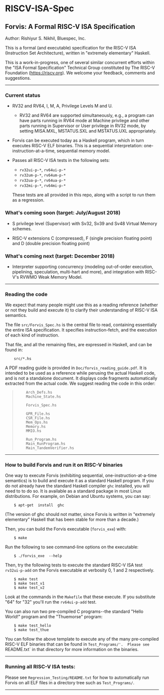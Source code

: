# RISCV-ISA-Spec

Forvis: A Formal RISC-V ISA Specification
-----------------------------------------

Author: Rishiyur S. Nikhil, Bluespec, Inc.

This is a formal (and executable) specification for the RISC-V ISA
(Instruction Set Architecture), written in "extremely elementary" Haskell.

This is a work-in-progress, one of several similar concurrent efforts
within the "ISA Formal Specification" Technical Group constituted by
The RISC-V Foundation (<https://riscv.org>).  We welcome your
feedback, comments and suggestions.

----------------------------------------------------------------

### Current status

- RV32 and RV64, I, M, A, Privilege Levels M and U.

   - RV32 and RV64 are supported simultaneously, e.g., a program can
       have parts running in RV64 mode at Machine privilege and other
       parts running in Supervisor or User privilege in RV32 mode, by
       setting MISA.MXL, MSTATUS.SXL and MSTATUS.UXL appropriately.

- Forvis can be executed today as a Haskell program, which in turn
    executes RISC-V ELF binaries.  This is a sequential
    interpretation: one-instruction-at-a-time, sequential memory
    model.

- Passes all RISC-V ISA tests in the following sets:
   - `rv32ui-p-*`, `rv64ui-p-*`
   - `rv32um-p-*`, `rv64um-p-*`
   - `rv32ua-p-*`, `rv64ua-p-*`
   - `rv32mi-p-*`, `rv64mi-p-*`

   These tests are all provided in this repo, along with a script to
   run them as a regression.

### What's coming soon (target: July/August 2018)

- S privilege level (Supervisor) with Sv32, Sv39 and Sv48 Virtual Memory schemes.

- RISC-V extensions C (compressed), F (single precision floating
    point) and D (double precision floating point)

### What's coming next (target: December 2018)

- Interpreter supporting concurrency (modeling out-of-order execution,
    pipelining, speculation, multi-hart and more), and integration
    with RISC-V's RVWMO Weak Memory Model.

----------------------------------------------------------------

### Reading the code

We expect that many people might use this as a reading reference
(whether or not they build and execute it) to clarify their
understanding of RISC-V ISA semantics.

The file `src/Forvis_Spec.hs` is the central file to read, containing
essentially the entire ISA specification.  It specifies
instruction-fetch, and the execution of each kind of instruction.

That file, and all the remaining files, are expressed in Haskell, and
can be found in:

        src/*.hs

A PDF reading guide is provided in `Doc/forvis_reading_guide.pdf`.  It
is intended to be used as a reference while perusing the actual
Haskell code, and is not a standalone document.  It displays code
fragments automatically extracted from the actual code.  We suggest
reading the code in this order:

>         Arch_Defs.hs
>         Machine_State.hs
>
>         Forvis_Spec.hs
>
>         GPR_File.hs
>         CSR_File.hs
>         Mem_Ops.hs
>         Memory.hs
>         MMIO.hs
>
>         Run_Program.hs
>         Main_RunProgram.hs
>         Main_TandemVerifier.hs

----------------------------------------------------------------

### How to build Forvis and run it on RISC-V binaries

One way to execute Forvis (exhibiting sequential,
one-instruction-at-a-time semantics) is to build and execute it as a
standard Haskell program.  If you do not already have the standard
Haskell compiler `ghc` installed, you will need to to do so.  It is
available as a standard package in most Linux distributions.  For
example, on Debian and Ubuntu systems, you can say:

        $ apt-get  install  ghc

(The version of ghc should not matter, since Forvis is written in
"extremely elementary" Haskell that has been stable for more than a
decade.)

Then, you can build the Forvis executable (`forvis_exe`) with:

        $ make

Run the following to see command-line options on the executable:

        $ ./forvis_exe  --help

Then, try the following tests to execute the standard RISC-V ISA test
`rv32ui-p-add` on the Forvis executable at verbosity 0, 1 and 2
respectively.

        $ make test
        $ make test_v1
        $ make test_v2

Look at the commands in the `Makefile` that these execute.  If you
substitute "64" for "32" you'll run the `rv64ui-p-add` test.

You can also run two pre-compiled C programs--the standard "Hello
World!" program and the "Thuemorse" program:

        $ make test_hello
        $ make test_thue

You can follow the above template to execute any of the many
pre-compiled RISC-V ELF binaries that can be found in
`Test_Programs/'.  Please see `README.txt` in that directory for more
information on the binaries.

----------------------------------------------------------------

### Running all RISC-V ISA tests:

Please see `Regression_Testing/README.txt` for how to automatically
run Forvis on all ELF files in a directory tree such as `Test_Programs/`.

----------------------------------------------------------------
